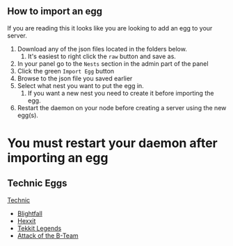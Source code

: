 ## How to import an egg

If you are reading this it looks like you are looking to add an egg to your server.

1. Download any of the json files located in the folders below. 
   1. It's easiest to right click the `raw` button and save as.
2. In your panel go to the `Nests` section in the admin part of the panel
3. Click the green `Import Egg` button
4. Browse to the json file you saved earlier
5. Select what nest you want to put the egg in.
   1. If you want a new nest you need to create it before importing the egg.
6. Restart the daemon on your node before creating a server using the new egg(s).

# You must restart your daemon after importing an egg

## Technic Eggs

[Technic](/minecraft/java/technic/)   
* [Blightfall](/minecraft/java/technic/blightfall/)
* [Hexxit](/minecraft/java/technic/hexxit/)  
* [Tekkit Legends](/minecraft/java/technic/tekkit-legends/)
* [Attack of the B-Team](/minecraft/java/technic/attack-of-the-bteam/)
